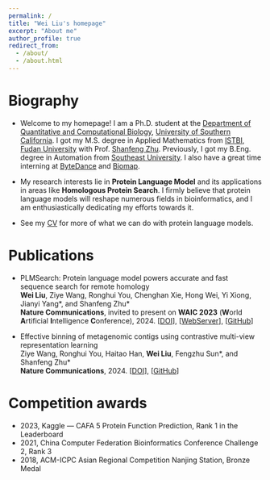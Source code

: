 ```yaml
---
permalink: /
title: "Wei Liu's homepage"
excerpt: "About me"
author_profile: true
redirect_from: 
  - /about/
  - /about.html
---
```


Biography
======
* Welcome to my homepage! I am a Ph.D. student at the [Department of Quantitative and Computational Biology](https://www.qcb-dornsife.usc.edu/), [University of Southern California](https://www.usc.edu/). I got my M.S. degree in Applied Mathematics from [ISTBI](https://istbi.fudan.edu.cn/lnen/), [Fudan University](https://www.fudan.edu.cn/en/) with Prof. [Shanfeng Zhu](https://istbi.fudan.edu.cn/lnen/info/1157/2128.htm). Previously, I got my B.Eng. degree in Automation from [Southeast University](https://www.seu.edu.cn/english/). I also have a great time interning at [ByteDance](https://www.bytedance.com/en/) and [Biomap](https://www.biomap.com/).
* My research interests lie in **Protein Language Model** and its applications in areas like **Homologous Protein Search**. I firmly believe that protein language models will reshape numerous fields in bioinformatics, and I am enthusiastically dedicating my efforts towards it.

* See my [CV](https://maovshao.github.io/files/CV.pdf) for more of what we can do with protein language models.

Publications
======
* PLMSearch: Protein language model powers accurate and fast sequence search for remote homology  
**Wei Liu**, Ziye Wang, Ronghui You, Chenghan Xie, Hong Wei, Yi Xiong, Jianyi Yang\*, and Shanfeng Zhu\*  
**Nature Communications**, invited to present on **WAIC 2023** (**W**orld **A**rtificial **I**ntelligence **C**onference), 2024. [[DOI](https://doi.org/10.1038/s41467-024-46808-5)], [[WebServer](https://dmiip.sjtu.edu.cn/PLMSearch)], [[GitHub](https://github.com/maovshao/PLMSearch)]

* Effective binning of metagenomic contigs using contrastive multi-view representation learning  
Ziye Wang, Ronghui You, Haitao Han, **Wei Liu**, Fengzhu Sun\*, and Shanfeng Zhu\*  
**Nature Communications**, 2024. [[DOI](https://doi.org/10.1038/s41467-023-44290-z)], [[GitHub](https://github.com/ziyewang/COMEBin)]


Competition awards
======
* 2023, Kaggle — CAFA 5 Protein Function Prediction, Rank 1 in the Leaderboard
* 2021, China Computer Federation Bioinformatics Conference Challenge 2, Rank 3
* 2018, ACM-ICPC Asian Regional Competition Nanjing Station, Bronze Medal